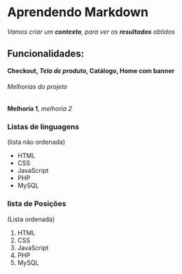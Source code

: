 # Aprendendo Markdown

*Vamos criar um **contexto**, para ver os __resultados__ obtidos*

## Funcionalidades:

__Checkout, _Tela de produto_, Catálogo, Home com banner__

###### Melhorias do projeto

**Melhoria 1**, *melhoria 2*

### Listas de linguagens 
(lista não ordenada)

* HTML
* CSS
* JavaScript
* PHP
* MySQL

### lista de Posições
(Lista ordenada)

1. HTML
2. CSS
3. JavaScript
4. PHP
5. MySQL